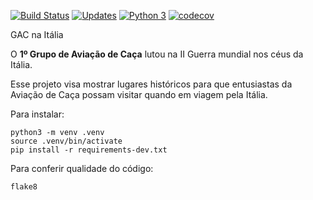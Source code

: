 [![Build Status](https://travis-ci.org/BrunoLSA/GACnaItalia.svg?branch=master)](https://travis-ci.org/BrunoLSA/GACnaItalia)
[![Updates](https://pyup.io/repos/github/BrunoLSA/GACnaItalia/shield.svg)](https://pyup.io/repos/github/BrunoLSA/GACnaItalia/)
[![Python 3](https://pyup.io/repos/github/BrunoLSA/GACnaItalia/python-3-shield.svg)](https://pyup.io/repos/github/BrunoLSA/GACnaItalia/)
[![codecov](https://codecov.io/gh/BrunoLSA/GACnaItalia/branch/master/graph/badge.svg)](https://codecov.io/gh/BrunoLSA/GACnaItalia)


GAC na Itália 

O **1º Grupo de Aviação de Caça** lutou na II Guerra mundial nos céus da Itália.

Esse projeto visa mostrar lugares históricos para que entusiastas da Aviação de Caça possam visitar
quando em viagem pela Itália.

Para instalar:

```console
python3 -m venv .venv
source .venv/bin/activate
pip install -r requirements-dev.txt
```

Para conferir qualidade do código:

```console
flake8
```